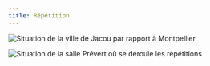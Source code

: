 ```yaml
---
title: Répétition
---
```

![Situation de la ville de Jacou par rapport à Montpellier](/docs/.vuepress/dist/jacoumontpellier.png)

![Situation de la salle Prévert où se déroule les répétitions](/docs/.vuepress/dist/sallerepetition.png)
